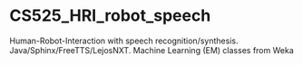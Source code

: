 # CS525_HRI_robot_speech
Human-Robot-Interaction with speech recognition/synthesis.  Java/Sphinx/FreeTTS/LejosNXT. Machine Learning (EM) classes from Weka

